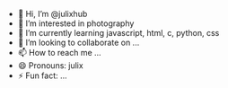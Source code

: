 - 👋 Hi, I’m @julixhub
- 👀 I’m interested in photography
- 🌱 I’m currently learning javascript, html, c, python, css
- 💞️ I’m looking to collaborate on ...
- 📫 How to reach me ...
- 😄 Pronouns: julix
- ⚡ Fun fact: ...

<!---
julixhub/julixhub is a ✨ special ✨ repository because its `README.md` (this file) appears on your GitHub profile.
You can click the Preview link to take a look at your changes.
--->
